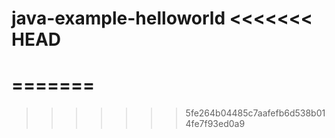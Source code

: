 java-example-helloworld
<<<<<<< HEAD
=======================
=======
=======================
>>>>>>> 5fe264b04485c7aafefb6d538b014fe7f93ed0a9
